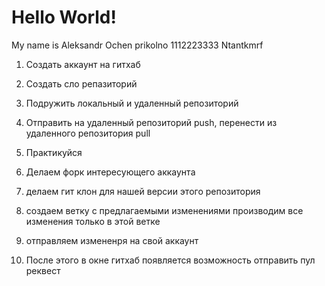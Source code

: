 # Hello World!
My name is Aleksandr
Ochen prikolno 1112223333
Ntantkmrf
1. Создать аккаунт на гитхаб
2. Создать сло репазиторий
3. Подружить локальный и удаленный репозиторий
4. Отправить на удаленный репозиторий push, перенести из удаленного репозитория pull
5. Практикуйся

1. Делаем форк интересующего аккаунта
2. делаем гит клон для нашей версии этого репозитория
3. создаем ветку с предлагаемыми изменениями производим все изменения только в этой ветке
4. отправляем измененря на свой аккаунт
5. После этого в окне гитхаб появляется возможность отправить пул реквест 
